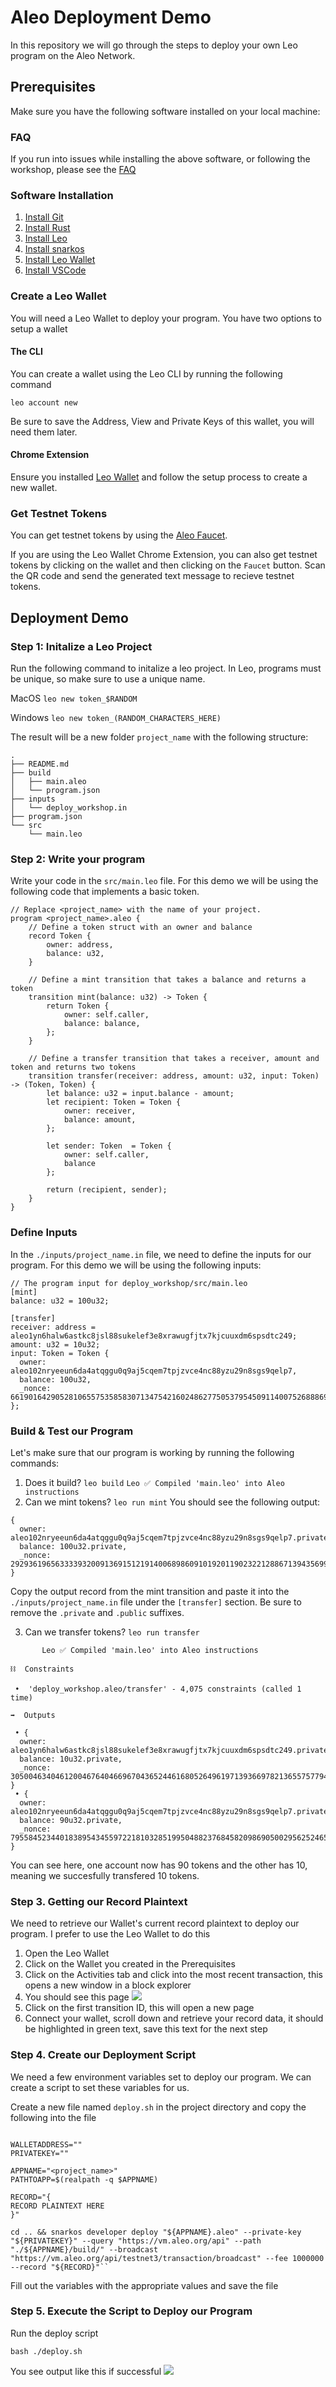 # Aleo Deployment Demo

In this repository we will go through the steps to deploy your own Leo program on the Aleo Network.

## Prerequisites

Make sure you have the following software installed on your local machine:

### FAQ

If you run into issues while installing the above software, or following the workshop, please see the [FAQ](./FAQ.md)

### Software Installation

1.  [Install Git](https://git-scm.com/downloads)
2.  [Install Rust](https://www.rust-lang.org/tools/install)
3.  [Install Leo](https://developer.aleo.org/leo/installation)
4.  [Install snarkos](https://developer.aleo.org/testnet/getting_started/installation/)
5.  [Install Leo Wallet](https://leo.app/)
6.  [Install VSCode](https://code.visualstudio.com/download)

### Create a Leo Wallet

You will need a Leo Wallet to deploy your program. You have two options to setup a wallet

#### The CLI

You can create a wallet using the Leo CLI by running the following command

`leo account new`

Be sure to save the Address, View and Private Keys of this wallet, you will need them later.

#### Chrome Extension

Ensure you installed [Leo Wallet](leo.app) and follow the setup process to create a new wallet.

### Get Testnet Tokens

You can get testnet tokens by using the [Aleo Faucet](https://faucet.aleo.org/).

If you are using the Leo Wallet Chrome Extension, you can also get testnet tokens by clicking on the wallet and then clicking on the `Faucet` button. Scan the QR code and send the generated text message to recieve testnet tokens.

## Deployment Demo

### Step 1: Initalize a Leo Project

Run the following command to initalize a leo project.
In Leo, programs must be unique, so make sure to use a unique name.

MacOS
`leo new token_$RANDOM`

Windows
`leo new token_(RANDOM_CHARACTERS_HERE)`

The result will be a new folder `project_name` with the following structure:

```
.
├── README.md
├── build
│   ├── main.aleo
│   └── program.json
├── inputs
│   └── deploy_workshop.in
├── program.json
└── src
    └── main.leo
```

### Step 2: Write your program

Write your code in the `src/main.leo` file. For this demo we will be using the following code that implements a basic token.

```
// Replace <project_name> with the name of your project.
program <project_name>.aleo {
    // Define a token struct with an owner and balance
    record Token {
        owner: address,
        balance: u32,
    }

    // Define a mint transition that takes a balance and returns a token
    transition mint(balance: u32) -> Token {
        return Token {
            owner: self.caller,
            balance: balance,
        };
    }

    // Define a transfer transition that takes a receiver, amount and token and returns two tokens
    transition transfer(receiver: address, amount: u32, input: Token) -> (Token, Token) {
        let balance: u32 = input.balance - amount;
        let recipient: Token = Token {
            owner: receiver,
            balance: amount,
        };

        let sender: Token  = Token {
            owner: self.caller,
            balance
        };

        return (recipient, sender);
    }
}
```

### Define Inputs

In the `./inputs/project_name.in` file, we need to define the inputs for our program. For this demo we will be using the following inputs:

```
// The program input for deploy_workshop/src/main.leo
[mint]
balance: u32 = 100u32;

[transfer]
receiver: address = aleo1yn6halw6astkc8jsl88sukelef3e8xrawugfjtx7kjcuuxdm6spsdtc249;
amount: u32 = 10u32;
input: Token = Token {
  owner: aleo102nryeeun6da4atqggu0q9aj5cqem7tpjzvce4nc88yzu29n8sgs9qelp7,
  balance: 100u32,
  _nonce: 661901642905281065575358583071347542160248627750537954509114007526888699661group
};
```

### Build & Test our Program

Let's make sure that our program is working by running the following commands:

1. Does it build? `leo build`
   `Leo ✅ Compiled 'main.leo' into Aleo instructions`
2. Can we mint tokens? `leo run mint`
   You should see the following output:

```
{
  owner: aleo102nryeeun6da4atqggu0q9aj5cqem7tpjzvce4nc88yzu29n8sgs9qelp7.private,
  balance: 100u32.private,
  _nonce: 292936196563333932009136915121914006898609101920119023221288671394356999564group.public
}
```

Copy the output record from the mint transition and paste it into the `./inputs/project_name.in` file under the `[transfer]` section. Be sure to remove the `.private` and `.public` suffixes.

3. Can we transfer tokens? `leo run transfer`

```craigjohnson@home deploy_workshop % leo run transfer
       Leo ✅ Compiled 'main.leo' into Aleo instructions

⛓  Constraints

 •  'deploy_workshop.aleo/transfer' - 4,075 constraints (called 1 time)

➡️  Outputs

 • {
  owner: aleo1yn6halw6astkc8jsl88sukelef3e8xrawugfjtx7kjcuuxdm6spsdtc249.private,
  balance: 10u32.private,
  _nonce: 3050046340461200467640466967043652446168052649619713936697821365575779437863group.public
}
 • {
  owner: aleo102nryeeun6da4atqggu0q9aj5cqem7tpjzvce4nc88yzu29n8sgs9qelp7.private,
  balance: 90u32.private,
  _nonce: 7955845234401838954345597221810328519950488237684582098690500295625246536712group.public
}
```

You can see here, one account now has 90 tokens and the other has 10, meaning we succesfully transfered 10 tokens.

### Step 3. Getting our Record Plaintext

We need to retrieve our Wallet's current record plaintext to deploy our program. I prefer to use the Leo Wallet to do this

1. Open the Leo Wallet
2. Click on the Wallet you created in the Prerequisites
3. Click on the Activities tab and click into the most recent transaction, this opens a new window in a block explorer
4. You should see this page
   ![](./transitions.png)
5. Click on the first transition ID, this will open a new page
6. Connect your wallet, scroll down and retrieve your record data, it should be highlighted in green text, save this text for the next step

### Step 4. Create our Deployment Script

We need a few environment variables set to deploy our program. We can create a script to set these variables for us.

Create a new file named `deploy.sh` in the project directory and copy the following into the file

```

WALLETADDRESS=""
PRIVATEKEY=""

APPNAME="<project_name>"
PATHTOAPP=$(realpath -q $APPNAME)

RECORD="{
RECORD PLAINTEXT HERE
}"

cd .. && snarkos developer deploy "${APPNAME}.aleo" --private-key "${PRIVATEKEY}" --query "https://vm.aleo.org/api" --path "./${APPNAME}/build/" --broadcast "https://vm.aleo.org/api/testnet3/transaction/broadcast" --fee 1000000 --record "${RECORD}"``

```

Fill out the variables with the appropriate values and save the file

### Step 5. Execute the Script to Deploy our Program

Run the deploy script

`bash ./deploy.sh`

You see output like this if successful
![](./deployment_success.png)

